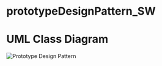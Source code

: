 # prototypeDesignPattern_SW

# UML Class Diagram


![Prototype Design Pattern](https://github.com/user-attachments/assets/17f0902e-bd29-440c-955b-853e83b0ac0c)
